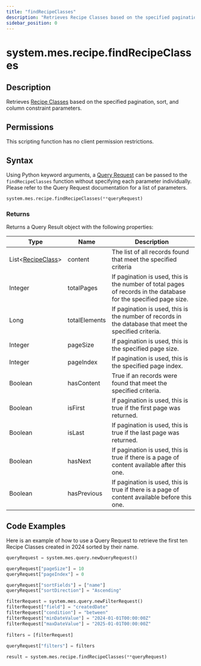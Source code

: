 ```yaml
---
title: "findRecipeClasses"
description: "Retrieves Recipe Classes based on the specified pagination, sort, and column constraint parameters."
sidebar_position: 0
---
```


# system.mes.recipe.findRecipeClasses

## Description

Retrieves [Recipe Classes](../../data-model/recipe-model/recipe-class.md) based on the specified pagination, sort, and column constraint parameters.

## Permissions

This scripting function has no client permission restrictions.

## Syntax
Using Python keyword arguments, a [Query Request](../query-script-api/query-request.md) can be passed to the `findRecipeClasses` function
without specifying each parameter individually. Please refer to the Query Request documentation for a list of parameters.
```python
system.mes.recipe.findRecipeClasses(**queryRequest)
```

### Returns

Returns a Query Result object with the following properties:

| Type                                                                  | Name          | Description                                                                                                      |
|-----------------------------------------------------------------------| ------------- | ---------------------------------------------------------------------------------------------------------------- |
| List\<[RecipeClass](../../data-model/recipe-model/recipe-class.md)> | content       | The list of all records found that meet the specified criteria                                                   |
| Integer                                                               | totalPages    | If pagination is used, this is the number of total pages of records in the database for the specified page size. |
| Long                                                                  | totalElements | If pagination is used, this is the number of records in the database that meet the specified criteria.           |
| Integer                                                               | pageSize      | If pagination is used, this is the specified page size.                                                          |
| Integer                                                               | pageIndex     | If pagination is used, this is the specified page index.                                                         |
| Boolean                                                               | hasContent    | True if an records were found that meet the specified criteria.                                                  |
| Boolean                                                               | isFirst       | If pagination is used, this is true if the first page was returned.                                              |
| Boolean                                                               | isLast        | If pagination is used, this is true if the last page was returned.                                               |
| Boolean                                                               | hasNext       | If pagination is used, this is true if there is a page of content available after this one.                      |
| Boolean                                                               | hasPrevious   | If pagination is used, this is true if there is a page of content available before this one.                     |

## Code Examples

Here is an example of how to use a Query Request to retrieve the first ten Recipe Classes created in 2024 sorted by their name.


```python
queryRequest = system.mes.query.newQueryRequest()  

queryRequest["pageSize"] = 10
queryRequest["pageIndex"] = 0

queryRequest["sortFields"] = ["name"]
queryRequest["sortDirection"] = "Ascending"

filterRequest = system.mes.query.newFilterRequest()  
filterRequest["field"] = "createdDate"  
filterRequest["condition"] = "between"  
filterRequest["minDateValue"] = "2024-01-01T00:00:00Z"
filterRequest["maxDateValue"] = "2025-01-01T00:00:00Z"
    
filters = [filterRequest]  
  
queryRequest["filters"] = filters  

result = system.mes.recipe.findRecipeClasses(**queryRequest)
```


